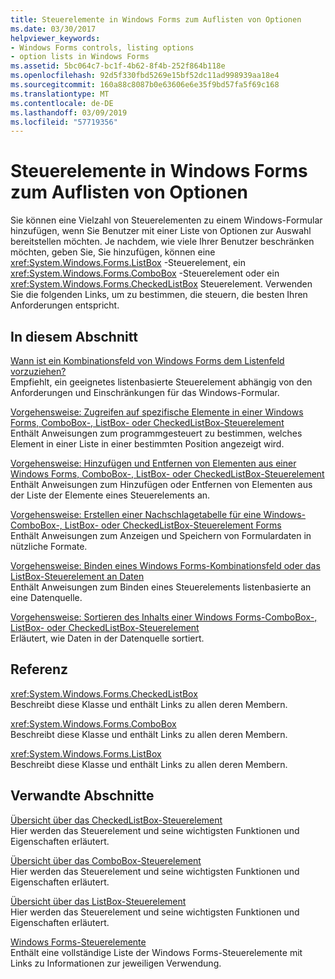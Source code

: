 ```yaml
---
title: Steuerelemente in Windows Forms zum Auflisten von Optionen
ms.date: 03/30/2017
helpviewer_keywords:
- Windows Forms controls, listing options
- option lists in Windows Forms
ms.assetid: 5bc064c7-bc1f-4b62-8f4b-252f864b118e
ms.openlocfilehash: 92d5f330fbd5269e15bf52dc11ad998939aa18e4
ms.sourcegitcommit: 160a88c8087b0e63606e6e35f9bd57fa5f69c168
ms.translationtype: MT
ms.contentlocale: de-DE
ms.lasthandoff: 03/09/2019
ms.locfileid: "57719356"
---
```

# <a name="windows-forms-controls-used-to-list-options"></a>Steuerelemente in Windows Forms zum Auflisten von Optionen
Sie können eine Vielzahl von Steuerelementen zu einem Windows-Formular hinzufügen, wenn Sie Benutzer mit einer Liste von Optionen zur Auswahl bereitstellen möchten. Je nachdem, wie viele Ihrer Benutzer beschränken möchten, geben Sie, Sie hinzufügen, können eine <xref:System.Windows.Forms.ListBox> -Steuerelement, ein <xref:System.Windows.Forms.ComboBox> -Steuerelement oder ein <xref:System.Windows.Forms.CheckedListBox> Steuerelement. Verwenden Sie die folgenden Links, um zu bestimmen, die steuern, die besten Ihren Anforderungen entspricht.  
  
## <a name="in-this-section"></a>In diesem Abschnitt  
 [Wann ist ein Kombinationsfeld von Windows Forms dem Listenfeld vorzuziehen?](when-to-use-a-windows-forms-combobox-instead-of-a-listbox.md)  
 Empfiehlt, ein geeignetes listenbasierte Steuerelement abhängig von den Anforderungen und Einschränkungen für das Windows-Formular.  
  
 [Vorgehensweise: Zugreifen auf spezifische Elemente in einer Windows Forms, ComboBox-, ListBox- oder CheckedListBox-Steuerelement](access-specific-items-in-a-wf-combobox-listbox-or-checkedlistbox.md)  
 Enthält Anweisungen zum programmgesteuert zu bestimmen, welches Element in einer Liste in einer bestimmten Position angezeigt wird.  
  
 [Vorgehensweise: Hinzufügen und Entfernen von Elementen aus einer Windows Forms, ComboBox-, ListBox- oder CheckedListBox-Steuerelement](add-and-remove-items-from-a-wf-combobox.md)  
 Enthält Anweisungen zum Hinzufügen oder Entfernen von Elementen aus der Liste der Elemente eines Steuerelements an.  
  
 [Vorgehensweise: Erstellen einer Nachschlagetabelle für eine Windows-ComboBox-, ListBox- oder CheckedListBox-Steuerelement Forms](create-a-lookup-table-for-a-wf-combobox-listbox.md)  
 Enthält Anweisungen zum Anzeigen und Speichern von Formulardaten in nützliche Formate.  
  
 [Vorgehensweise: Binden eines Windows Forms-Kombinationsfeld oder das ListBox-Steuerelement an Daten](how-to-bind-a-windows-forms-combobox-or-listbox-control-to-data.md)  
 Enthält Anweisungen zum Binden eines Steuerelements listenbasierte an eine Datenquelle.  
  
 [Vorgehensweise: Sortieren des Inhalts einer Windows Forms-ComboBox-, ListBox- oder CheckedListBox-Steuerelement](sort-the-contents-of-a-wf-combobox-listbox-or-checkedlistbox-control.md)  
 Erläutert, wie Daten in der Datenquelle sortiert.  
  
## <a name="reference"></a>Referenz  
 <xref:System.Windows.Forms.CheckedListBox>  
 Beschreibt diese Klasse und enthält Links zu allen deren Membern.  
  
 <xref:System.Windows.Forms.ComboBox>  
 Beschreibt diese Klasse und enthält Links zu allen deren Membern.  
  
 <xref:System.Windows.Forms.ListBox>  
 Beschreibt diese Klasse und enthält Links zu allen deren Membern.  
  
## <a name="related-sections"></a>Verwandte Abschnitte  
 [Übersicht über das CheckedListBox-Steuerelement](checkedlistbox-control-overview-windows-forms.md)  
 Hier werden das Steuerelement und seine wichtigsten Funktionen und Eigenschaften erläutert.  
  
 [Übersicht über das ComboBox-Steuerelement](combobox-control-overview-windows-forms.md)  
 Hier werden das Steuerelement und seine wichtigsten Funktionen und Eigenschaften erläutert.  
  
 [Übersicht über das ListBox-Steuerelement](listbox-control-overview-windows-forms.md)  
 Hier werden das Steuerelement und seine wichtigsten Funktionen und Eigenschaften erläutert.  
  
 [Windows Forms-Steuerelemente](controls-to-use-on-windows-forms.md)  
 Enthält eine vollständige Liste der Windows Forms-Steuerelemente mit Links zu Informationen zur jeweiligen Verwendung.
